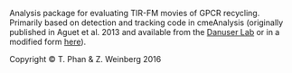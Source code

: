 Analysis package for evaluating TIR-FM movies of GPCR recycling. Primarily based on detection and tracking code in cmeAnalysis (originally published in Aguet et al. 2013 and available from the [Danuser Lab](http://lccb.hms.harvard.edu/software.html) or in a modified form [here](https://github.com/exark/cmeAnalysisPackage)).

Copyright © T. Phan & Z. Weinberg 2016
